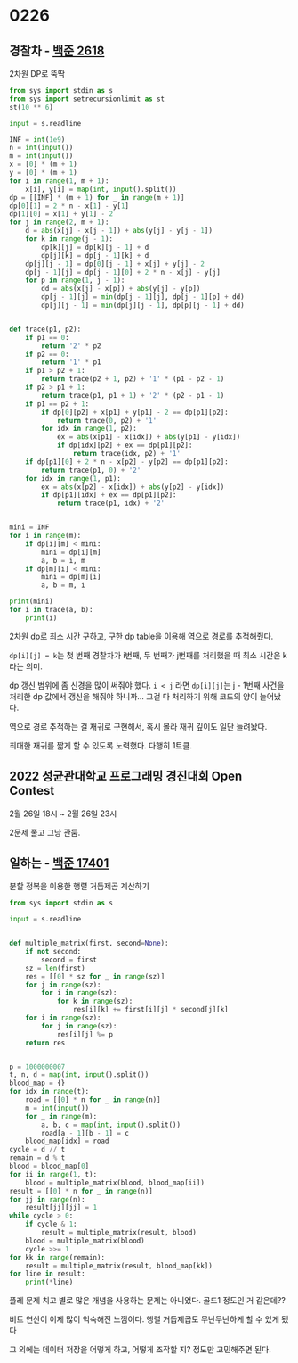 # 0226

## 경찰차 - [백준 2618](https://www.acmicpc.net/problem/2618)

2차원 DP로 뚝딱

```python
from sys import stdin as s
from sys import setrecursionlimit as st
st(10 ** 6)

input = s.readline

INF = int(1e9)
n = int(input())
m = int(input())
x = [0] * (m + 1)
y = [0] * (m + 1)
for i in range(1, m + 1):
    x[i], y[i] = map(int, input().split())
dp = [[INF] * (m + 1) for _ in range(m + 1)]
dp[0][1] = 2 * n - x[1] - y[1]
dp[1][0] = x[1] + y[1] - 2
for j in range(2, m + 1):
    d = abs(x[j] - x[j - 1]) + abs(y[j] - y[j - 1])
    for k in range(j - 1):
        dp[k][j] = dp[k][j - 1] + d
        dp[j][k] = dp[j - 1][k] + d
    dp[j][j - 1] = dp[0][j - 1] + x[j] + y[j] - 2
    dp[j - 1][j] = dp[j - 1][0] + 2 * n - x[j] - y[j]
    for p in range(1, j - 1):
        dd = abs(x[j] - x[p]) + abs(y[j] - y[p])
        dp[j - 1][j] = min(dp[j - 1][j], dp[j - 1][p] + dd)
        dp[j][j - 1] = min(dp[j][j - 1], dp[p][j - 1] + dd)


def trace(p1, p2):
    if p1 == 0:
        return '2' * p2
    if p2 == 0:
        return '1' * p1
    if p1 > p2 + 1:
        return trace(p2 + 1, p2) + '1' * (p1 - p2 - 1)
    if p2 > p1 + 1:
        return trace(p1, p1 + 1) + '2' * (p2 - p1 - 1)
    if p1 == p2 + 1:
        if dp[0][p2] + x[p1] + y[p1] - 2 == dp[p1][p2]:
            return trace(0, p2) + '1'
        for idx in range(1, p2):
            ex = abs(x[p1] - x[idx]) + abs(y[p1] - y[idx])
            if dp[idx][p2] + ex == dp[p1][p2]:
                return trace(idx, p2) + '1'
    if dp[p1][0] + 2 * n - x[p2] - y[p2] == dp[p1][p2]:
        return trace(p1, 0) + '2'
    for idx in range(1, p1):
        ex = abs(x[p2] - x[idx]) + abs(y[p2] - y[idx])
        if dp[p1][idx] + ex == dp[p1][p2]:
            return trace(p1, idx) + '2'


mini = INF
for i in range(m):
    if dp[i][m] < mini:
        mini = dp[i][m]
        a, b = i, m
    if dp[m][i] < mini:
        mini = dp[m][i]
        a, b = m, i

print(mini)
for i in trace(a, b):
    print(i)
```

2차원 dp로 최소 시간 구하고, 구한 dp table을 이용해 역으로 경로를 추적해줬다.

`dp[i][j] = k`는 첫 번째 경찰차가 i번째, 두 번째가 j번째를 처리했을 때 최소 시간은 k라는 의미.

dp 갱신 범위에 좀 신경을 많이 써줘야 했다. `i < j` 라면 `dp[i][j]`는 j - 1번째 사건을 처리한 dp 값에서 갱신을 해줘야 하니까... 그걸 다 처리하기 위해 코드의 양이 늘어났다.

역으로 경로 추적하는 걸 재귀로 구현해서, 혹시 몰라 재귀 깊이도 일단 늘려놨다.

최대한 재귀를 짧게 할 수 있도록 노력했다. 다행히 1트클.



## 2022 성균관대학교 프로그래밍 경진대회 Open Contest

2월 26일 18시 ~ 2월 26일 23시

2문제 풀고 그냥 관둠.



## 일하는  - [백준 17401](https://www.acmicpc.net/problem/17401)

분할 정복을 이용한 행렬 거듭제곱 계산하기 

```python
from sys import stdin as s

input = s.readline


def multiple_matrix(first, second=None):
    if not second:
        second = first
    sz = len(first)
    res = [[0] * sz for _ in range(sz)]
    for j in range(sz):
        for i in range(sz):
            for k in range(sz):
                res[i][k] += first[i][j] * second[j][k]
    for i in range(sz):
        for j in range(sz):
            res[i][j] %= p
    return res


p = 1000000007
t, n, d = map(int, input().split())
blood_map = {}
for idx in range(t):
    road = [[0] * n for _ in range(n)]
    m = int(input())
    for _ in range(m):
        a, b, c = map(int, input().split())
        road[a - 1][b - 1] = c
    blood_map[idx] = road
cycle = d // t
remain = d % t
blood = blood_map[0]
for ii in range(1, t):
    blood = multiple_matrix(blood, blood_map[ii])
result = [[0] * n for _ in range(n)]
for jj in range(n):
    result[jj][jj] = 1
while cycle > 0:
    if cycle & 1:
        result = multiple_matrix(result, blood)
    blood = multiple_matrix(blood)
    cycle >>= 1
for kk in range(remain):
    result = multiple_matrix(result, blood_map[kk])
for line in result:
    print(*line)
```

플레 문제 치고 별로 많은 개념을 사용하는 문제는 아니었다. 골드1 정도인 거 같은데??

비트 연산이 이제 많이 익숙해진 느낌이다. 행렬 거듭제곱도 무난무난하게 할 수 있게 됐다

그 외에는 데이터 저장을 어떻게 하고, 어떻게 조작할 지? 정도만 고민해주면 된다.
